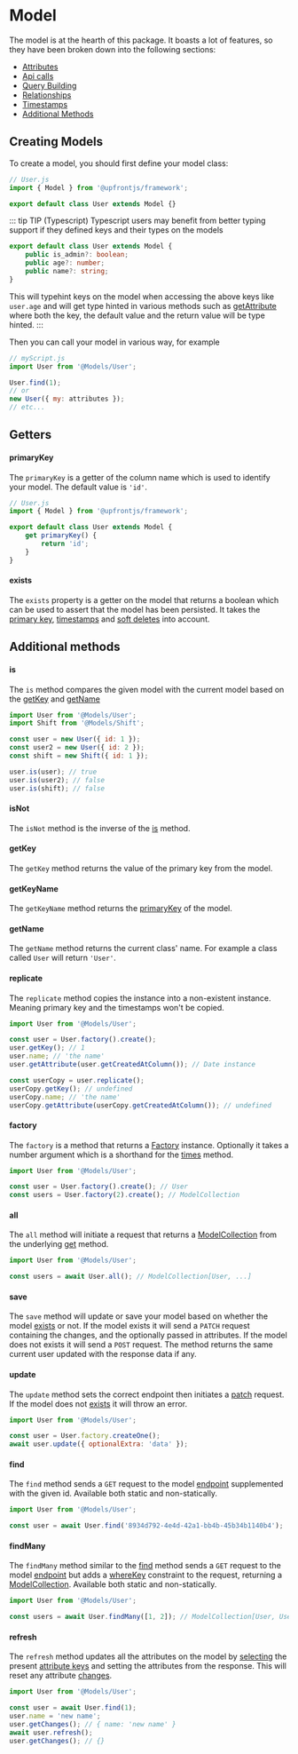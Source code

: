 # Model

The model is at the hearth of this package. It boasts a lot of features, so they have been broken down into the following sections:
- [Attributes](./attributes.md)
- [Api calls](./api-calls.md)
- [Query Building](./query-building.md)
- [Relationships](./relationships.md)
- [Timestamps](./timestamps.md)
- [Additional Methods](#additional-methods)

## Creating Models

To create a model, you should first define your model class:
```js
// User.js
import { Model } from '@upfrontjs/framework';

export default class User extends Model {}
```

::: tip TIP (Typescript)
Typescript users may benefit from better typing support if they defined keys and their types on the models
```ts
export default class User extends Model {
    public is_admin?: boolean;
    public age?: number;
    public name?: string;
}
```
This will typehint keys on the model when accessing the above keys like `user.age` and will get type hinted in various methods such as [getAttribute](./attributes.md#getattribute) where both the key, the default value and the return value will be type hinted.
:::

Then you can call your model in various way, for example
```js
// myScript.js
import User from '@Models/User';

User.find(1);
// or 
new User({ my: attributes });
// etc...
```

## Getters

#### primaryKey

The `primaryKey` is a getter of the column name which is used to identify your model. The default value is `'id'`.

```js
// User.js
import { Model } from '@upfrontjs/framework';

export default class User extends Model {
    get primaryKey() {
        return 'id';
    }
}
```

#### exists

The `exists` property is a getter on the model that returns a boolean which can be used to assert that the model has been persisted. It takes the [primary key](#getkey), [timestamps](./timestamps.md#timestamps) and [soft deletes](./timestamps.md#soft-deletes) into account.

## Additional methods

#### is

The `is` method compares the given model with the current model based on the [getKey](#getkey) and [getName](#getname)

```js
import User from '@Models/User';
import Shift from '@Models/Shift';

const user = new User({ id: 1 });
const user2 = new User({ id: 2 });
const shift = new Shift({ id: 1 });

user.is(user); // true
user.is(user2); // false
user.is(shift); // false
```

#### isNot

The `isNot` method is the inverse of the [is](#is) method.

#### getKey

The `getKey` method returns the value of the primary key from the model.

#### getKeyName

The `getKeyName` method returns the [primaryKey](#primarykey) of the model.

#### getName

The `getName` method returns the current class' name. For example a class called `User` will return `'User'`.

#### replicate

The `replicate` method copies the instance into a non-existent instance. Meaning primary key and the timestamps won't be copied.

```js
import User from '@Models/User';

const user = User.factory().create();
user.getKey(); // 1
user.name; // 'the name'
user.getAttribute(user.getCreatedAtColumn()); // Date instance

const userCopy = user.replicate();
userCopy.getKey(); // undefined
userCopy.name; // 'the name'
userCopy.getAttribute(userCopy.getCreatedAtColumn()); // undefined
```

#### factory
<Badge text="static" type="warning"/>

The `factory` is a method that returns a [Factory](../testing.md#factorybuilder) instance. Optionally it takes a number argument which is a shorthand for the [times](../testing.md#times) method.

```js
import User from '@Models/User';

const user = User.factory().create(); // User
const users = User.factory(2).create(); // ModelCollection
```

#### all
<Badge text="static" type="warning"/><Badge text="async" type="warning"/>

The `all` method will initiate a request that returns a [ModelCollection](./model-collection.md) from the underlying [get](./api-calls.md#get) method.

```js
import User from '@Models/User';

const users = await User.all(); // ModelCollection[User, ...]
```

#### save
<Badge text="async" type="warning"/>

The `save` method will update or save your model based on whether the model [exists](#exists) or not. If the model exists it will send a `PATCH` request containing the changes, and the optionally passed in attributes. If the model does not exists it will send a `POST` request. The method returns the same current user updated with the response data if any.

#### update
<Badge text="async" type="warning"/>

The `update` method sets the correct endpoint then initiates a [patch](./api-calls.md#patch) request. If the model does not [exists](#exists) it will throw an error.

```js
import User from '@Models/User';

const user = User.factory.createOne();
await user.update({ optionalExtra: 'data' });
```

#### find
<Badge text="async" type="warning"/>

The `find` method sends a `GET` request to the model [endpoint](./api-calls.md#getendpoint) supplemented with the given id. Available both static and non-statically.

```js
import User from '@Models/User';

const user = await User.find('8934d792-4e4d-42a1-bb4b-45b34b1140b4');
```

#### findMany
<Badge text="async" type="warning"/>

The `findMany` method similar to the [find](#find) method sends a `GET` request to the model [endpoint](./api-calls.md#getendpoint) but adds a [whereKey](./query-building.md#wherekey) constraint to the request, returning a [ModelCollection](./model-collection.md). Available both static and non-statically.

```js
import User from '@Models/User';

const users = await User.findMany([1, 2]); // ModelCollection[User, User]
```

#### refresh
<Badge text="async" type="warning"/>

The `refresh` method updates all the attributes on the model by [selecting](./query-building.md#select) the present [attribute keys](./attributes.md#getattributekeys) and setting the attributes from the response. This will reset any attribute [changes](./attributes.md#getchanges).

```js
import User from '@Models/User';

const user = await User.find(1);
user.name = 'new name';
user.getChanges(); // { name: 'new name' }
await user.refresh();
user.getChanges(); // {}
```

